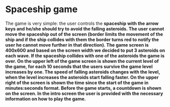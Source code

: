 
<h1><b>Spaceship game</b></h1>

The game is very simple: the user controls the <b>spaceship<b> with the arrow keys and he/she should
try to avoid the falling asteroids. The user cannot move the spaceship out of the screen (border
limits the movement of the ship and if the ship collides with them the border turns red to notify the
user he cannot move further in that direction). The game screen is 400x600 and based on the
screen width we decided to put 3 asteroids on each wave. If the spaceship collides with one of the
asteroids the game is over. On the upper left of the game screen is shown the current level of the
game, for each 10 seconds that the users survive the game level increases by one. The speed of
falling asteroids changes with the level, when the level increases the asteroids start falling faster.
On the upper right of the screen is shown the time since the start of the game in minutes:seconds
format. Before the game starts, a countdown is shown on the screen. In the intro screen the user is
provided with the necessary information on how to play the game.
